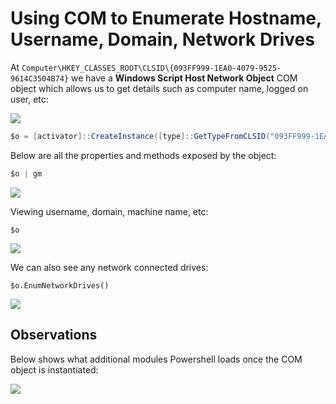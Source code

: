 # Using COM to Enumerate Hostname, Username, Domain, Network Drives

At `Computer\HKEY_CLASSES_ROOT\CLSID\{093FF999-1EA0-4079-9525-9614C3504B74}` we have a **Windows Script Host Network Object** COM object which allows us to get details such as computer name, logged on user, etc:

![](<../../.gitbook/assets/Annotation 2019-06-18 222057.png>)

```csharp
$o = [activator]::CreateInstance([type]::GetTypeFromCLSID("093FF999-1EA0-4079-9525-9614C3504B74"))
```

Below are all the properties and methods exposed by the object:

```csharp
$o | gm
```

![](<../../.gitbook/assets/Annotation 2019-06-18 221846.png>)

Viewing username, domain, machine name, etc:

```
$o
```

![](<../../.gitbook/assets/Annotation 2019-06-18 221927.png>)

We can also see any network connected drives:

```
$o.EnumNetworkDrives()
```

![](<../../.gitbook/assets/Annotation 2019-06-18 221949.png>)

## Observations

Below shows what additional modules Powershell loads once the COM object is instantiated:

![](../../.gitbook/assets/loaded-dlls.gif)

